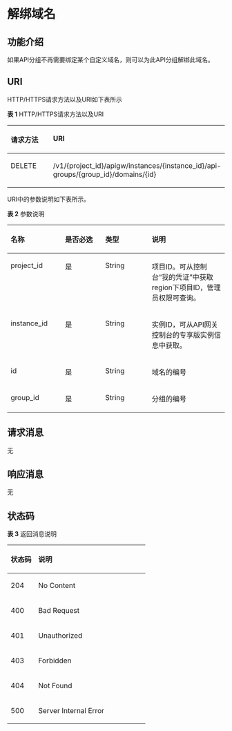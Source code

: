 # 解绑域名<a name="apig-phapi-180713155"></a>

## 功能介绍<a name="section2838113553510"></a>

如果API分组不再需要绑定某个自定义域名，则可以为此API分组解绑此域名。

## URI<a name="section1483813518355"></a>

HTTP/HTTPS请求方法以及URI如下表所示

**表 1**  HTTP/HTTPS请求方法以及URI

<a name="table158813202366"></a>
<table><thead align="left"><tr id="row758818209365"><th class="cellrowborder" valign="top" width="20%" id="mcps1.2.3.1.1"><p id="p697919354356"><a name="p697919354356"></a><a name="p697919354356"></a>请求方法</p>
</th>
<th class="cellrowborder" valign="top" width="80%" id="mcps1.2.3.1.2"><p id="p597913358352"><a name="p597913358352"></a><a name="p597913358352"></a>URI</p>
</th>
</tr>
</thead>
<tbody><tr id="row195883204363"><td class="cellrowborder" valign="top" width="20%" headers="mcps1.2.3.1.1 "><p id="p3979183510355"><a name="p3979183510355"></a><a name="p3979183510355"></a>DELETE</p>
</td>
<td class="cellrowborder" valign="top" width="80%" headers="mcps1.2.3.1.2 "><p id="p09791635183515"><a name="p09791635183515"></a><a name="p09791635183515"></a>/v1/{project_id}/apigw/instances/{instance_id}/api-groups/{group_id}/domains/{id}</p>
</td>
</tr>
</tbody>
</table>

URI中的参数说明如下表所示。

**表 2**  参数说明

<a name="table4851459153818"></a>
<table><thead align="left"><tr id="row1985259143813"><th class="cellrowborder" valign="top" width="25%" id="mcps1.2.5.1.1"><p id="p12367713193420"><a name="p12367713193420"></a><a name="p12367713193420"></a>名称</p>
</th>
<th class="cellrowborder" valign="top" width="18.459999999999997%" id="mcps1.2.5.1.2"><p id="p7367161316343"><a name="p7367161316343"></a><a name="p7367161316343"></a>是否必选</p>
</th>
<th class="cellrowborder" valign="top" width="21.4%" id="mcps1.2.5.1.3"><p id="p93675133347"><a name="p93675133347"></a><a name="p93675133347"></a>类型</p>
</th>
<th class="cellrowborder" valign="top" width="35.14%" id="mcps1.2.5.1.4"><p id="p836761317349"><a name="p836761317349"></a><a name="p836761317349"></a>说明</p>
</th>
</tr>
</thead>
<tbody><tr id="row39297415517"><td class="cellrowborder" valign="top" width="25%" headers="mcps1.2.5.1.1 "><p id="p55878963"><a name="p55878963"></a><a name="p55878963"></a>project_id</p>
</td>
<td class="cellrowborder" valign="top" width="18.459999999999997%" headers="mcps1.2.5.1.2 "><p id="p29902160"><a name="p29902160"></a><a name="p29902160"></a>是</p>
</td>
<td class="cellrowborder" valign="top" width="21.4%" headers="mcps1.2.5.1.3 "><p id="p6155914"><a name="p6155914"></a><a name="p6155914"></a>String</p>
</td>
<td class="cellrowborder" valign="top" width="35.14%" headers="mcps1.2.5.1.4 "><p id="p28867016"><a name="p28867016"></a><a name="p28867016"></a>项目ID。可从控制台“我的凭证”中获取region下项目ID，管理员权限可查询。</p>
</td>
</tr>
<tr id="row18471124155516"><td class="cellrowborder" valign="top" width="25%" headers="mcps1.2.5.1.1 "><p id="p1780913159538"><a name="p1780913159538"></a><a name="p1780913159538"></a>instance_id</p>
</td>
<td class="cellrowborder" valign="top" width="18.459999999999997%" headers="mcps1.2.5.1.2 "><p id="p9809215115310"><a name="p9809215115310"></a><a name="p9809215115310"></a>是</p>
</td>
<td class="cellrowborder" valign="top" width="21.4%" headers="mcps1.2.5.1.3 "><p id="p1280914152538"><a name="p1280914152538"></a><a name="p1280914152538"></a>String</p>
</td>
<td class="cellrowborder" valign="top" width="35.14%" headers="mcps1.2.5.1.4 "><p id="p1880914157537"><a name="p1880914157537"></a><a name="p1880914157537"></a>实例ID，可从API网关控制台的专享版实例信息中获取。</p>
</td>
</tr>
<tr id="row18555915383"><td class="cellrowborder" valign="top" width="25%" headers="mcps1.2.5.1.1 "><p id="p111823311382"><a name="p111823311382"></a><a name="p111823311382"></a>id</p>
</td>
<td class="cellrowborder" valign="top" width="18.459999999999997%" headers="mcps1.2.5.1.2 "><p id="p163410335385"><a name="p163410335385"></a><a name="p163410335385"></a>是</p>
</td>
<td class="cellrowborder" valign="top" width="21.4%" headers="mcps1.2.5.1.3 "><p id="p83443318381"><a name="p83443318381"></a><a name="p83443318381"></a>String</p>
</td>
<td class="cellrowborder" valign="top" width="35.14%" headers="mcps1.2.5.1.4 "><p id="p3341333163817"><a name="p3341333163817"></a><a name="p3341333163817"></a>域名的编号</p>
</td>
</tr>
<tr id="row19909115531718"><td class="cellrowborder" valign="top" width="25%" headers="mcps1.2.5.1.1 "><p id="p8901205651717"><a name="p8901205651717"></a><a name="p8901205651717"></a>group_id</p>
</td>
<td class="cellrowborder" valign="top" width="18.459999999999997%" headers="mcps1.2.5.1.2 "><p id="p4901145618175"><a name="p4901145618175"></a><a name="p4901145618175"></a>是</p>
</td>
<td class="cellrowborder" valign="top" width="21.4%" headers="mcps1.2.5.1.3 "><p id="p1690118564173"><a name="p1690118564173"></a><a name="p1690118564173"></a>String</p>
</td>
<td class="cellrowborder" valign="top" width="35.14%" headers="mcps1.2.5.1.4 "><p id="p19012566171"><a name="p19012566171"></a><a name="p19012566171"></a>分组的编号</p>
</td>
</tr>
</tbody>
</table>

## 请求消息<a name="section14272513203411"></a>

无

## 响应消息<a name="section1088543511350"></a>

无

## 状态码<a name="section285443523516"></a>

**表 3**  返回消息说明

<a name="table178548355351"></a>
<table><thead align="left"><tr id="row2097913519353"><th class="cellrowborder" valign="top" width="20%" id="mcps1.2.3.1.1"><p id="p297943513357"><a name="p297943513357"></a><a name="p297943513357"></a>状态码</p>
</th>
<th class="cellrowborder" valign="top" width="80%" id="mcps1.2.3.1.2"><p id="p199791235183518"><a name="p199791235183518"></a><a name="p199791235183518"></a>说明</p>
</th>
</tr>
</thead>
<tbody><tr id="row13979235133511"><td class="cellrowborder" valign="top" width="20%" headers="mcps1.2.3.1.1 "><p id="p1997963513513"><a name="p1997963513513"></a><a name="p1997963513513"></a>204</p>
</td>
<td class="cellrowborder" valign="top" width="80%" headers="mcps1.2.3.1.2 "><p id="p948803015424"><a name="p948803015424"></a><a name="p948803015424"></a>No Content</p>
</td>
</tr>
<tr id="row209793352352"><td class="cellrowborder" valign="top" width="20%" headers="mcps1.2.3.1.1 "><p id="p297915353359"><a name="p297915353359"></a><a name="p297915353359"></a>400</p>
</td>
<td class="cellrowborder" valign="top" width="80%" headers="mcps1.2.3.1.2 "><p id="p164881130154211"><a name="p164881130154211"></a><a name="p164881130154211"></a>Bad Request</p>
</td>
</tr>
<tr id="row697910358354"><td class="cellrowborder" valign="top" width="20%" headers="mcps1.2.3.1.1 "><p id="p169794352358"><a name="p169794352358"></a><a name="p169794352358"></a>401</p>
</td>
<td class="cellrowborder" valign="top" width="80%" headers="mcps1.2.3.1.2 "><p id="p1848810308429"><a name="p1848810308429"></a><a name="p1848810308429"></a>Unauthorized</p>
</td>
</tr>
<tr id="row097943523513"><td class="cellrowborder" valign="top" width="20%" headers="mcps1.2.3.1.1 "><p id="p16979133533513"><a name="p16979133533513"></a><a name="p16979133533513"></a>403</p>
</td>
<td class="cellrowborder" valign="top" width="80%" headers="mcps1.2.3.1.2 "><p id="p10488193018426"><a name="p10488193018426"></a><a name="p10488193018426"></a>Forbidden</p>
</td>
</tr>
<tr id="row797919352351"><td class="cellrowborder" valign="top" width="20%" headers="mcps1.2.3.1.1 "><p id="p1397911359350"><a name="p1397911359350"></a><a name="p1397911359350"></a>404</p>
</td>
<td class="cellrowborder" valign="top" width="80%" headers="mcps1.2.3.1.2 "><p id="p4488103094212"><a name="p4488103094212"></a><a name="p4488103094212"></a>Not Found</p>
</td>
</tr>
<tr id="row1979135163515"><td class="cellrowborder" valign="top" width="20%" headers="mcps1.2.3.1.1 "><p id="p11979153512359"><a name="p11979153512359"></a><a name="p11979153512359"></a>500</p>
</td>
<td class="cellrowborder" valign="top" width="80%" headers="mcps1.2.3.1.2 "><p id="p6744143"><a name="p6744143"></a><a name="p6744143"></a>Server Internal Error</p>
</td>
</tr>
</tbody>
</table>

